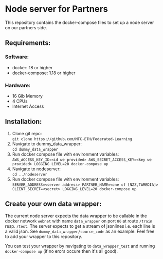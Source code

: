 # Node server for Partners 

This repository contains the docker-compose files to set up a node server on our partners side.

## Requirements:
### Software:
- docker: 18 or higher
- docker-compose: 1.18 or higher
### Hardware:
- 16 Gib Memory
- 4 CPUs
- Internet Access



## Installation:
1. Clone git repo:\
`git clone https://github.com/MTC-ETH/Federated-Learning`
2. Navigate to dummy_data_wrapper:\
`cd dummy_data_wrapper`
3. Run docker compose file with environment variables:\
`AWS_ACCESS_KEY_ID=<id we provided> AWS_SECRET_ACCESS_KEY=<key we provided> LOGGING_LEVEL=20 docker-compose up` 
4. Navigate to nodeserver:\
`cd ../nodeserver`
5. Run docker compose file with environment variables:\
`SERVER_ADDRESS=<server address> PARTNER_NAME=<one of [NZZ,TAMEDIA]> CLIENT_SECRET=<secret> LOGGING_LEVEL=20 docker-compose up`


## Create your own data wrapper:
The current node server expects the data wrapper to be callable in the docker network `webnet` with name `data_wrapper` on port `80` at route `/train` resp. `/test`. The server expects to get a stream of jsonlines i.e. each line is a valid json.
See `dummy_data_wrapper/source_code` as an example. Feel free to add your wrapper to this repository.

You can test your wrapper by navigating to `data_wrapper_test` and running `docker-compose up` (if no erors occure then it's all good).
